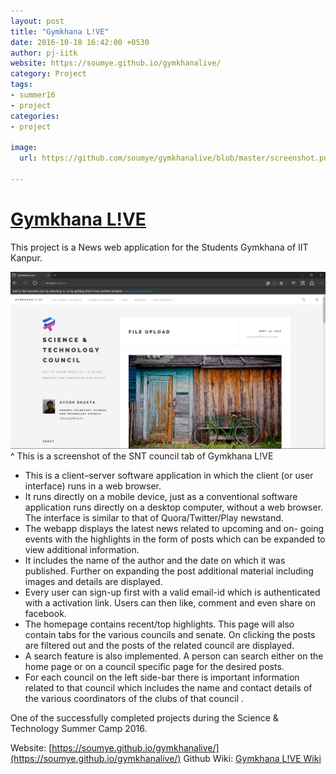```yaml
---
layout: post
title: "Gymkhana L!VE"
date: 2016-10-18 16:42:00 +0530
author: pj-iitk
website: https://soumye.github.io/gymkhanalive/
category: Project
tags:
- summer16
- project
categories:
- project

image:
  url: https://github.com/soumye/gymkhanalive/blob/master/screenshot.png

---
```


# [Gymkhana L!VE](https://soumye.github.io/gymkhanalive/)


This project is a News web application for the Students Gymkhana of IIT Kanpur.

![image](https://github.com/soumye/gymkhanalive/blob/master/screenshot.png)
^ This is a screenshot of the SNT council tab of Gymkhana L!VE

* This is a client–server software application in which the client (or user interface) runs in a web browser.
* It runs directly on a mobile device, just as a conventional software application runs directly on a desktop computer, without a web browser. The interface is similar to that of Quora/Twitter/Play newstand.
* The webapp displays the latest news related to upcoming and on- going events with the highlights in the form of posts which can be expanded to view additional information. 
* It includes the name of the author and the date on which it was published. Further on expanding the post additional material including images and details are displayed.
* Every user can sign-up first with a valid email-id which is authenticated with a activation link. Users can then like, comment and even share on facebook.
* The homepage contains recent/top highlights. This page will also contain tabs for the various councils and senate. On clicking the posts are filtered out and the posts of the related council are displayed. 
* A search feature is also implemented. A person can search either on the home page or on a council specific page for the desired posts. 
* For each council on the left side-bar there is important information related to that council which includes the name and contact details of the various coordinators of the clubs of that council .

One of the successfully completed projects during the Science & Technology Summer
Camp 2016.

Website: [https://soumye.github.io/gymkhanalive/](https://soumye.github.io/gymkhanalive/)
Github Wiki: [Gymkhana L!VE Wiki](https://github.com/soumye/gymkhanalive/wiki/)
